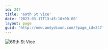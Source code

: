 ```yaml
---
id: 247
title: '69th St Vice'
date: '2023-03-17T13:45:10+00:00'
layout: page
guid: 'http://new.andydixon.com/?page_id=247'
---
```


![69th St Vice](https://i0.wp.com/assets.g8x2.ldn.idrivee2-23.com/posters/69th%20St%20Vice%2001.jpg?w=1200&ssl=1 "69th St Vice")